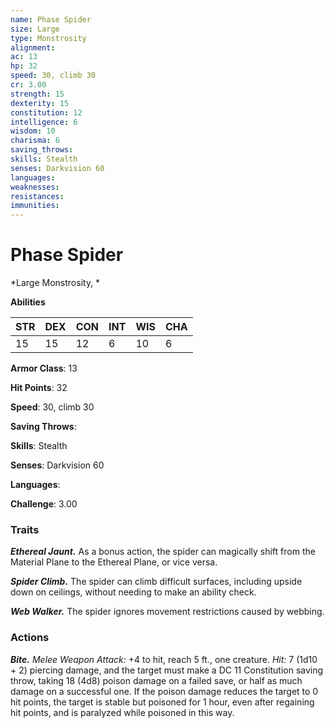 ```yaml
---
name: Phase Spider
size: Large
type: Monstrosity
alignment: 
ac: 13
hp: 32
speed: 30, climb 30
cr: 3.00
strength: 15
dexterity: 15
constitution: 12
intelligence: 6
wisdom: 10
charisma: 6
saving_throws: 
skills: Stealth
senses: Darkvision 60
languages: 
weaknesses:
resistances:
immunities:
---
```


# Phase Spider

*Large Monstrosity, *

**Abilities**

| STR | DEX | CON | INT | WIS | CHA |
| --- | --- | --- | --- | --- | --- |
| 15 | 15 | 12 | 6 | 10 | 6 |

**Armor Class**: 13

**Hit Points**: 32

**Speed**: 30, climb 30

**Saving Throws**: 

**Skills**: Stealth

**Senses**: Darkvision 60

**Languages**: 

**Challenge**: 3.00


### Traits
***Ethereal Jaunt.*** As a bonus action, the spider can magically shift from the Material Plane to the Ethereal Plane, or vice versa. 

***Spider Climb.*** The spider can climb difficult surfaces, including upside down on ceilings, without needing to make an ability check. 

***Web Walker.*** The spider ignores movement restrictions caused by webbing.

### Actions
***Bite.*** *Melee Weapon Attack:* +4 to hit, reach 5 ft., one creature. *Hit:* 7 (1d10 + 2) piercing damage, and the target must make a DC 11 Constitution saving throw, taking 18 (4d8) poison damage on a failed save, or half as much damage on a successful one. If the poison damage reduces the target to 0 hit points, the target is stable but poisoned for 1 hour, even after regaining hit points, and is paralyzed while poisoned in this way.
